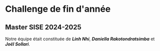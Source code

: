 # Challenge de fin d'année
## Master SISE 2024-2025

Notre équipe était constituée de **_Linh Nhi_**, **_Daniella Rakotondratsimba_** et **_Joël Sollari_**.
